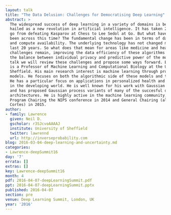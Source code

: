 ```yaml
---
layout: talk
title: "The Data Delusion: Challenges for Democratising Deep Learning"
abstract: >
  The widespread success of deep learning in a variety of domains is being
  hailed as a new revolution in artificial intelligence. It has taken 20 years to
  go from defeating Kasparov at Chess to Lee Sedol at Go. But what have the real advances
  been across this time? The fundamental change has been in terms of data availability
  and compute availability. The underlying technology has not changed much in the
  last 20 years. So what does that mean for areas like medicine and health? Significant
  challenges remain, improving the data efficiency of these algorithms and retaining
  the balance between individual privacy and predictive power of the models. In this
  talk we will review these challenges and propose some ways forward. Bio: Neil Lawrence
  is a Professor of Machine Learning and Computational Biology at the University of
  Sheffield. His main research interest is machine learning through probabilistic
  models. He focuses on both the algorithmic side of these models and their application.
  He has a particular focus on applications in personalized health and applications
  in the developing world. He is well known for his work with Gaussian processes,
  and has proposed Gaussian process variants of many of the succesful deep learning
  architectures. He is highly active in the machine learning community, most recently
  Program Chairing the NIPS conference in 2014 and General Chairing (alongside Corinna
  Cortes) in 2015.
author:
- family: Lawrence
  given: Neil D.
  gscholar: r3SJcvoAAAAJ
  institute: University of Sheffield
  twitter: lawrennd
  url: http://inverseprobability.com
blog: 2016-03-04-deep-learning-and-uncertainty.md
categories:
- Lawrence-deepSummit16
day: '7'
errata: []
extras: []
key: Lawrence-deepSummit16
month: 4
pdf: 2016-04-07-deepLearningSummit.pdf
ppt: 2016-04-07-deepLearningSummit.pptx
published: 2016-04-07
section: pre
venue: Deep Learning Summit, London, UK
year: '2016'
---
```

